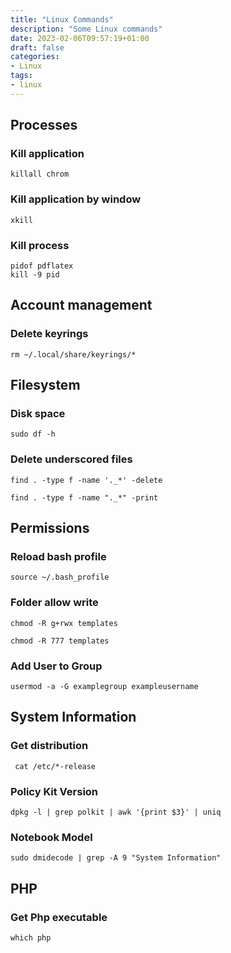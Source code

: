 ```yaml
---
title: "Linux Commands"
description: "Some Linux commands"
date: 2023-02-06T09:57:19+01:00
draft: false
categories:
- Linux
tags:
- linux
---
```



## Processes

### Kill application
```
killall chrom
```

### Kill application by window
```
xkill
```

### Kill process
```
pidof pdflatex
kill -9 pid
```

## Account management

### Delete keyrings
```
rm ~/.local/share/keyrings/*
```
## Filesystem 

### Disk space
```
sudo df -h
```

### Delete underscored files
```
find . -type f -name '._*' -delete

find . -type f -name "._*" -print
```
## Permissions

### Reload bash profile
```
source ~/.bash_profile
```

### Folder allow write
```
chmod -R g+rwx templates

chmod -R 777 templates
```

### Add User to Group
```
usermod -a -G examplegroup exampleusername
```

## System Information

### Get distribution
```
 cat /etc/*-release
```

### Policy Kit Version
```
dpkg -l | grep polkit | awk '{print $3}' | uniq
```

### Notebook Model

```
sudo dmidecode | grep -A 9 "System Information"
```
## PHP

### Get Php executable
```
which php
```
